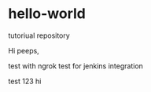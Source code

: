 # hello-world
tutoriual repository

Hi peeps,

test with ngrok
test for jenkins integration

test 123 hi
